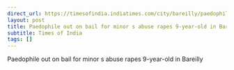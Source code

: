 ```yaml
---
direct_url: https://timesofindia.indiatimes.com/city/bareilly/paedophile-out-on-bail-for-minors-abuse-rapes-9-yr-old-held/articleshow/118635761.cms
layout: post
title: Paedophile out on bail for minor s abuse rapes 9-year-old in Bareilly
subtitle: Times of India
tags: []
---
```


Paedophile out on bail for minor s abuse rapes 9-year-old in Bareilly
